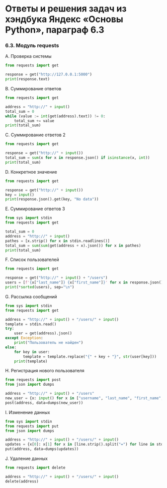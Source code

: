 # Ответы и решения задач из хэндбука Яндекс «Основы Python», параграф 6.3

### 6.3. Модуль requests

A. Проверка системы
```python
from requests import get

response = get("http://127.0.0.1:5000")
print(response.text)
```

B. Суммирование ответов
```python
from requests import get

address = "http://" + input()
total_sum = 0
while (value := int(get(address).text)) != 0:
    total_sum += value
print(total_sum)
```

C. Суммирование ответов 2
```python
from requests import get

response = get("http://" + input())
total_sum = sum(x for x in response.json() if isinstance(x, int))
print(total_sum)
```

D. Конкретное значение
```python
from requests import get

response = get("http://" + input())
key = input()
print(response.json().get(key, "No data"))
```

E. Суммирование ответов 3
```python
from sys import stdin
from requests import get

total_sum = 0
address = "http://" + input()
pathes = [x.strip() for x in stdin.readlines()]
total_sum = sum(sum(get(address + x).json()) for x in pathes)
print(total_sum)
```

F. Список пользователей
```python
from requests import get

response = get("http://" + input() + "/users")
users = [f'{x["last_name"]} {x["first_name"]}' for x in response.json()]
print(*sorted(users), sep="\n")
```

G. Рассылка сообщений
```python
from sys import stdin
from requests import get

address = "http://" + input() + "/users/" + input()
template = stdin.read()
try:
    user = get(address).json()
except Exception:
    print("Пользователь не найден")
else:
    for key in user:
        template = template.replace("{" + key + "}", str(user[key]))
    print(template)
```

H. Регистрация нового пользователя
```python
from requests import post
from json import dumps

address = "http://" + input() + "/users"
new_user = {x: input() for x in ["username", "last_name", "first_name", "email"]}
post(address, data=dumps(new_user))
```

I. Изменение данных
```python
from sys import stdin
from requests import put
from json import dumps

address = "http://" + input() + "/users/" + input()
updates = {x[0]: x[1] for x in [line.strip().split("=") for line in stdin.readlines()]}
put(address, data=dumps(updates))
```

J. Удаление данных
```python
from requests import delete

address = "http://" + input() + "/users/" + input()
delete(address)
```